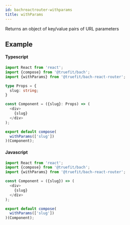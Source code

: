 ```yaml
---
id: bachreactrouter-withparams
title: withParams
---
```


Returns an object of key/value pairs of URL parameters

## Example

#### Typescript

```Typescript
import React from 'react';
import {compose} from '@truefit/bach';
import {withParams} from '@truefit/bach-react-router';

type Props = {
  slug: string;
}

const Component = ({slug}: Props) => (
  <div>
    {slug}
  </div>
);

export default compose(
  withParams(['slug'])
)(Component);
```

#### Javascript

```Javascript
import React from 'react';
import {compose} from '@truefit/bach';
import {withParams} from '@truefit/bach-react-router';

const Component = ({slug}) => (
  <div>
    {slug}
  </div>
);

export default compose(
  withParams(['slug'])
)(Component);
```
